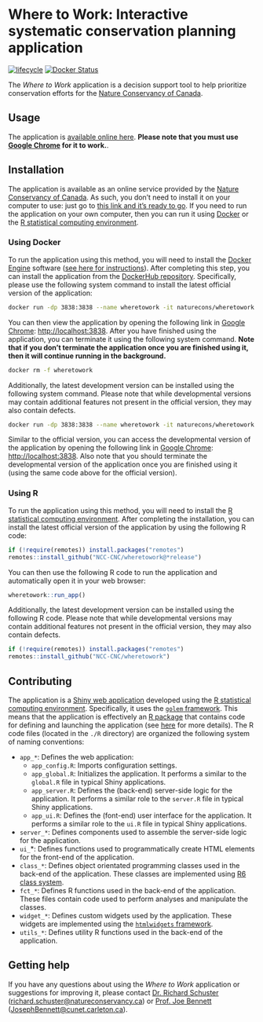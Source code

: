 
<!--- README.md is generated from README.Rmd. Please edit that file -->

# Where to Work: Interactive systematic conservation planning application

[![lifecycle](https://img.shields.io/badge/Lifecycle-experimental-orange.svg)](https://lifecycle.r-lib.org/articles/stages.html)
[![Docker
Status](https://img.shields.io/docker/cloud/build/naturecons/wheretowork?label=Docker%20build)](https://hub.docker.com/r/naturecons/wheretowork)

The *Where to Work* application is a decision support tool to help
prioritize conservation efforts for the [Nature Conservancy of
Canada](https://natureconservancy.ca/en/).

## Usage

The application is [available online
here](https://natureconservancy.ca/en/). **Please note that you must use
[Google Chrome](https://www.google.com/chrome/) for it to work.**.

## Installation

The application is available as an online service provided by the
[Nature Conservancy of Canada](https://natureconservancy.ca/en/). As
such, you don’t need to install it on your computer to use: just go to
[this link and it’s ready to go](https://natureconservancy.ca/en/). If
you need to run the application on your own computer, then you can run
it using [Docker](https://www.docker.com/) or the [R statistical
computing environment](https://www.r-project.org/).

### Using Docker

To run the application using this method, you will need to install the
[Docker Engine](https://www.docker.com/) software ([see here for
instructions](https://docs.docker.com/get-docker/)). After completing
this step, you can install the application from the [DockerHub
repository](https://hub.docker.com/repository/docker/naturecons/wheretowork).
Specifically, please use the following system command to install the
latest official version of the application:

``` bash
docker run -dp 3838:3838 --name wheretowork -it naturecons/wheretowork:latest
```

You can then view the application by opening the following link in
[Google Chrome](https://www.google.com/chrome/):
<http://localhost:3838>. After you have finished using the application,
you can terminate it using the following system command. **Note that if
you don’t terminate the application once you are finished using it, then
it will continue running in the background.**

``` bash
docker rm -f wheretowork
```

Additionally, the latest development version can be installed using the
following system command. Please note that while developmental versions
may contain additional features not present in the official version,
they may also contain defects.

``` bash
docker run -dp 3838:3838 --name wheretowork -it naturecons/wheretowork:devel
```

Similar to the official version, you can access the developmental
version of the application by opening the following link in [Google
Chrome](https://www.google.com/chrome/): <http://localhost:3838>. Also
note that you should terminate the developmental version of the
application once you are finished using it (using the same code above
for the official version).

### Using R

To run the application using this method, you will need to install the
[R statistical computing environment](https://www.r-project.org/). After
completing the installation, you can install the latest official version
of the application by using the following R code:

``` r
if (!require(remotes)) install.packages("remotes")
remotes::install_github("NCC-CNC/wheretowork@*release")
```

You can then use the following R code to run the application and
automatically open it in your web browser:

``` r
wheretowork::run_app()
```

Additionally, the latest development version can be installed using the
following R code. Please note that while developmental versions may
contain additional features not present in the official version, they
may also contain defects.

``` r
if (!require(remotes)) install.packages("remotes")
remotes::install_github("NCC-CNC/wheretowork")
```

## Contributing

The application is a [Shiny web
application](https://mastering-shiny.org/) developed using the [R
statistical computing environment](https://www.r-project.org/).
Specifically, it uses the [`golem`
framework](https://thinkr-open.github.io/golem/). This means that the
application is effectively an [R package](https://r-pkgs.org/) that
contains code for defining and launching the application (see
[here](https://engineering-shiny.org/) for more details). The R code
files (located in the `./R` directory) are organized the following
system of naming conventions:

-   `app_*`: Defines the web application:
    -   `app_config.R`: Imports configuration settings.
    -   `app_global.R`: Initializes the application. It performs a
        similar to the `global.R` file in typical Shiny applications.
    -   `app_server.R`: Defines the (back-end) server-side logic for the
        application. It performs a similar role to the `server.R` file
        in typical Shiny applications.
    -   `app_ui.R`: Defines the (font-end) user interface for the
        application. It performs a similar role to the `ui.R` file in
        typical Shiny applications.
-   `server_*`: Defines components used to assemble the server-side
    logic for the application.
-   `ui_`\*: Defines functions used to programmatically create HTML
    elements for the front-end of the application.
-   `class_*`: Defines object orientated programming classes used in the
    back-end of the application. These classes are implemented using [R6
    class system](https://r6.r-lib.org/).
-   `fct_*`: Defines R functions used in the back-end of the
    application. These files contain code used to perform analyses and
    manipulate the classes.
-   `widget_*`: Defines custom widgets used by the application. These
    widgets are implemented using the [`htmlwidgets`
    framework](https://www.htmlwidgets.org/).
-   `utils_*`: Defines utility R functions used in the back-end of the
    application.

## Getting help

If you have any questions about using the *Where to Work* application or
suggestions for improving it, please contact [Dr. Richard
Schuster](https://www.richard-schuster.com/)
(<richard.schuster@natureconservancy.ca>) or [Prof. Joe
Bennett](https://carleton.ca/bennett-lab/lab-members/)
([JosephBennett@cunet.carleton.ca](mailto:mailto:JosephBennett@cunet.carleton.ca)).
